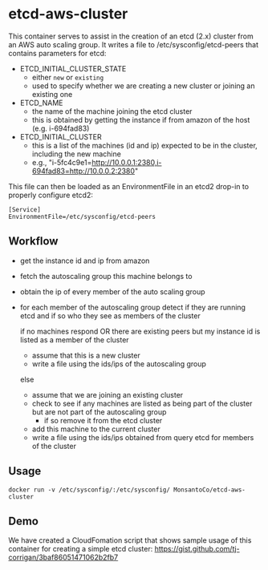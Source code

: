 etcd-aws-cluster
==============

This container serves to assist in the creation of an etcd (2.x) cluster from an AWS auto scaling group. It writes a file to /etc/sysconfig/etcd-peers that contains parameters for etcd:

- ETCD_INITIAL_CLUSTER_STATE
  - either `new` or `existing`   
  - used to specify whether we are creating a new cluster or joining an existing one
- ETCD_NAME
  - the name of the machine joining the etcd cluster
  - this is obtained by getting the instance if from amazon of the host (e.g. i-694fad83)
- ETCD_INITIAL_CLUSTER
  - this is a list of the machines (id and ip) expected to be in the cluster, including the new machine
  - e.g., "i-5fc4c9e1=http://10.0.0.1:2380,i-694fad83=http://10.0.0.2:2380"

This file can then be loaded as an EnvironmentFile in an etcd2 drop-in to properly configure etcd2:

```
[Service]
EnvironmentFile=/etc/sysconfig/etcd-peers
```

Workflow
--------

- get the instance id and ip from amazon
- fetch the autoscaling group this machine belongs to
- obtain the ip of every member of the auto scaling group
- for each member of the autoscaling group detect if they are running etcd and if so who they see as members of the cluster

  if no machines respond OR there are existing peers but my instance id is listed as a member of the cluster  

    - assume that this is a new cluster
    - write a file using the ids/ips of the autoscaling group 
  
  else 

    - assume that we are joining an existing cluster
    - check to see if any machines are listed as being part of the cluster but are not part of the autoscaling group
      -  if so remove it from the etcd cluster  
    - add this machine to the current cluster
    - write a file using the ids/ips obtained from query etcd for members of the cluster


Usage
-----

```docker run -v /etc/sysconfig/:/etc/sysconfig/ MonsantoCo/etcd-aws-cluster```

Demo
----

We have created a CloudFomation script that shows sample usage of this container for creating a simple etcd cluster: https://gist.github.com/tj-corrigan/3baf86051471062b2fb7
